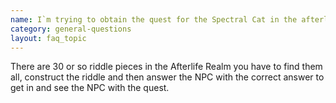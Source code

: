 ```yaml
---
name: I`m trying to obtain the quest for the Spectral Cat in the afterlife. I read about it in the LIbrary under the Afterlife expansion. It told me to go to 25,25 and talk to an NPC there and use explore to make the building show up if it does not appear. I`ve done this and all I get is the NPC who gives me a riddle. How do I obtain this quest? Please advise. Thank you!
category: general-questions
layout: faq_topic
---
```

There are 30 or so riddle pieces in the Afterlife Realm you have to find them all, construct the riddle and then answer the NPC with the correct answer to get in and see the NPC with the quest.